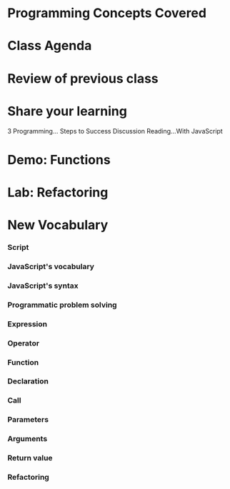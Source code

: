 # Programming Concepts Covered

# Class Agenda

# Review of previous class

# Share your learning
3 Programming... Steps to Success
Discussion Reading...With JavaScript

# Demo: Functions

# Lab: Refactoring

# New Vocabulary

### Script


### JavaScript's vocabulary


### JavaScript's syntax


### Programmatic problem solving


### Expression


### Operator


### Function


### Declaration


### Call


### Parameters


### Arguments


### Return value


### Refactoring